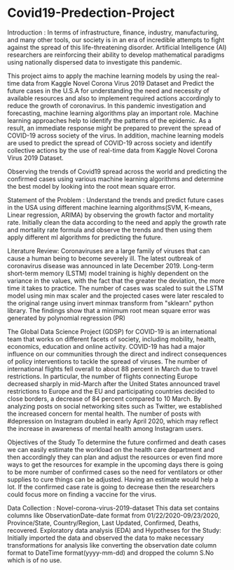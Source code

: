 # Covid19-Predection-Project
Introduction : 
In terms of infrastructure, finance, industry, manufacturing, and many other tools, our society is in an era of incredible attempts to fight against the spread of this life-threatening disorder. Artificial Intelligence (AI) researchers are reinforcing their ability to develop mathematical paradigms using nationally dispersed data to investigate this pandemic. 

This project aims to apply the machine learning models by using the real-time data from Kaggle Novel Corona Virus 2019 Dataset and Predict the future cases in the U.S.A for understanding the need and necessity of available resources and also to implement required actions accordingly to reduce the growth of coronavirus.
In this pandemic investigation and forecasting, machine learning algorithms play an important role. Machine learning approaches help to identify the patterns of the epidemic. As a result, an immediate response might be prepared to prevent the spread of COVID-19 across society of the virus. In addition, machine learning models are used to predict the spread of COVID-19 across society and identify collective actions by the use of real-time data from Kaggle Novel Corona Virus 2019 Dataset.

Observing the trends of Covid19 spread across the world and predicting the confirmed cases using various machine learning algorithms and determine the best model by looking into the root mean square error.

Statement of the Problem : 
Understand the trends and predict future cases in the USA using different machine learning algorithms(SVM, K-means, Linear regression, ARIMA) by observing the growth factor and mortality rate. Initially clean the data according to the need and apply the growth rate and mortality rate formula and observe the trends and then using them apply different ml algorithms for predicting the future. 

Literature Review:
Coronaviruses are a large family of viruses that can cause a human being to become severely ill. The latest outbreak of coronavirus disease was announced in late December 2019. Long-term short-term memory (LSTM) model training is highly dependent on the variance in the values, with the fact that the greater the deviation, the more time it takes to practice. The number of cases was scaled to suit the LSTM model using min max scaler and the projected cases were later rescaled to the original range using invert minmax transform from "sklearn" python library.
The findings show that a minimum root mean square error was generated by polynomial regression (PR)
 
The Global Data Science Project (GDSP) for COVID-19 is an international team that works on different facets of society, including mobility, health, economics, education and online activity. 
COVID-19 has had a major influence on our communities through the direct and indirect consequences of policy interventions to tackle the spread of viruses. 
The number of international flights fell overall to about 88 percent in March due to travel restrictions. In particular, the number of flights connecting Europe decreased sharply in mid-March after the United States announced travel restrictions to Europe and the EU and participating countries decided to close borders, a decrease of 84 percent compared to 10 March. 
By analyzing posts on social networking sites such as Twitter, we established the increased concern for mental health. The number of posts with #depression on Instagram doubled in early April 2020, which may reflect the increase in awareness of mental health among Instagram users.
 
Objectives of the Study
To determine the future confirmed and death cases we can easily estimate the workload on the health care department and then accordingly they can plan and adjust the resources or even find more ways to get the resources for example in the upcoming days there is going to be more number of confirmed cases so the need for ventilators or other supplies to cure things can be adjusted. Having an estimate would help a lot. If the confirmed case rate is going to decrease then the researchers could focus more on finding a vaccine for the virus. 
 
Data Collection :
Novel-corona-virus-2019-dataset
This data set contains columns like ObservationDate-date format from 01/22/2020-09/23/2020, Province/State, Country/Region, Last Updated, Confirmed, Deaths, recovered. 
Exploratory data analysis (EDA) and Hypotheses for the Study:
Initially imported the data and observed the data to make necessary transformations for analysis like converting the observation date column format to DateTime format(yyyy-mm-dd) and dropped the column S.No which is of no use.

